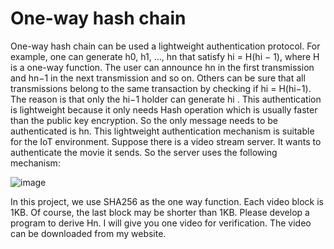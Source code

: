 # One-way hash chain
One-way hash chain can be used a lightweight authentication protocol.
For example, one can generate h0, h1, ..., hn that satisfy hi = H(hi − 1),
where H is a one-way function. The user can announce hn in the first
transmission and hn−1 in the next transmission and so on. Others can be
sure that all transmissions belong to the same transaction by checking if
hi = H(hi−1). The reason is that only the hi−1 holder can generate hi
. This
authentication is lightweight because it only needs Hash operation which
is usually faster than the public key encryption. So the only message needs
to be authenticated is hn. This lightweight authentication mechanism is
suitable for the IoT environment.
Suppose there is a video stream server. It wants to authenticate the
movie it sends. So the server uses the following mechanism:

![image](https://github.com/HubertTW/acis-lab/assets/49508716/8e8faab6-d333-4f4d-9424-fd74d952d770)

In this project, we use SHA256 as the one way function. Each video
block is 1KB. Of course, the last block may be shorter than 1KB. Please
develop a program to derive Hn. I will give you one video for verification.
The video can be downloaded from my website.
